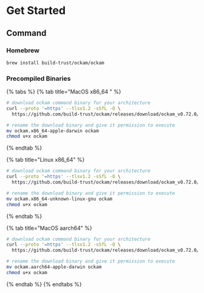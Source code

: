 # Get Started

## Command

### Homebrew

```bash
brew install build-trust/ockam/ockam
```

### Precompiled Binaries

{% tabs %}
{% tab title="MacOS x86_64 " %}
```bash
# download ockam command binary for your architecture
curl --proto '=https' --tlsv1.2 -sSfL -O \
  https://github.com/build-trust/ockam/releases/download/ockam_v0.72.0/ockam.x86_64-apple-darwin

# rename the download binary and give it permission to execute
mv ockam.x86_64-apple-darwin ockam
chmod u+x ockam
```
{% endtab %}

{% tab title="Linux x86_64" %}
```bash
# download ockam command binary for your architecture
curl --proto '=https' --tlsv1.2 -sSfL -O \
  https://github.com/build-trust/ockam/releases/download/ockam_v0.72.0/ockam.x86_64-unknown-linux-gnu

# rename the download binary and give it permission to execute
mv ockam.x86_64-unknown-linux-gnu ockam
chmod u+x ockam
```
{% endtab %}

{% tab title="MacOS aarch64" %}
```bash
# download ockam command binary for your architecture
curl --proto '=https' --tlsv1.2 -sSfL -O \
  https://github.com/build-trust/ockam/releases/download/ockam_v0.72.0/ockam.aarch64-apple-darwin

# rename the download binary and give it permission to execute
mv ockam.aarch64-apple-darwin ockam
chmod u+x ockam
```
{% endtab %}
{% endtabs %}

### &#x20;

